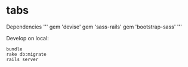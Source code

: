 # tabs
Dependencies
'''
gem 'devise'
gem 'sass-rails'
gem 'bootstrap-sass'
'''

Develop on local:
```
bundle
rake db:migrate
rails server
```